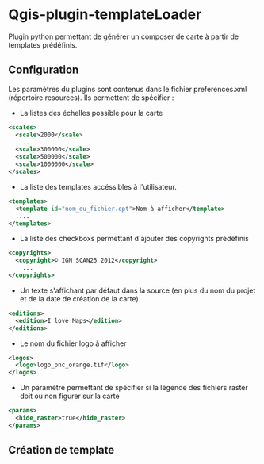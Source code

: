 Qgis-plugin-templateLoader
======================

Plugin python permettant de générer un composer de carte à partir de templates prédéfinis.


Configuration
-------------------

Les paramètres du plugins sont contenus dans le fichier preferences.xml (répertoire resources).
Ils permettent de spécifier : 
 - La listes des échelles possible pour la carte

  ````XML
  <scales>
    <scale>2000</scale>
      ..
    <scale>300000</scale>
    <scale>500000</scale>
    <scale>1000000</scale>
  </scales>
  ````
 - La liste des templates accéssibles à l'utilisateur.

  ````XML
  <templates>
    <template id="nom_du_fichier.qpt">Nom à afficher</template>
    ....
  </templates>
  ````
 - La liste des checkboxs permettant d'ajouter des copyrights prédéfinis

  ````XML
  <copyrights>
    <copyright>© IGN SCAN25 2012</copyright>
      ...
  </copyrights> 
  ````
 - Un texte s'affichant par défaut dans la source (en plus du nom du projet et de la date de création de la carte)

  ````XML
  <editions>
    <edition>I love Maps</edition>    
  </editions>
  ````
 - Le nom du fichier logo à afficher

  ````XML
  <logos>
    <logo>logo_pnc_orange.tif</logo>
  </logos>
  ````
 - Un paramètre permettant de spécifier si la légende des fichiers raster doit ou non figurer sur la carte

  ````XML
  <params>
    <hide_raster>true</hide_raster>
  </params>
  ````
 


Création de template
-------------------


